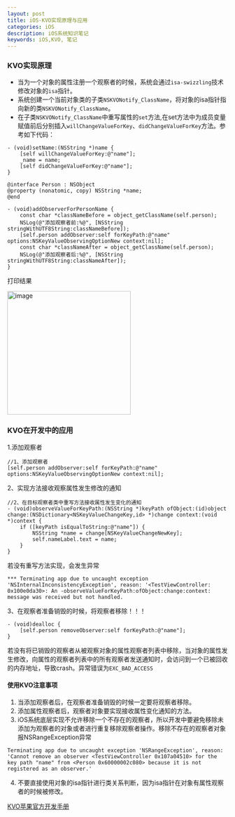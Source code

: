```yaml
---
layout: post
title: iOS-KVO实现原理与应用
categories: iOS
description: iOS系统知识笔记
keywords: iOS,KVO, 笔记
---
```


### KVO实现原理
* 当为一个对象的属性注册一个观察者的时候，系统会通过`isa-swizzling`技术修改对象的`isa`指针。
* 系统创建一个当前对象类的子类`NSKVONotify_ClassName`，将对象的isa指针指向新的类`NSKVONotify_ClassName`。
* 在子类`NSKVONotify_ClassName`中重写属性的`set`方法,在set方法中为成员变量赋值前后分别插入`willChangeValueForKey`、`didChangeValueForKey`方法。参考如下代码：
```
- (void)setName:(NSString *)name {
    [self willChangeValueForKey:@"name"];
    _name = name;
    [self didChangeValueForKey:@"name"];
}
```

```
@interface Person : NSObject
@property (nonatomic, copy) NSString *name;
@end
```

```
- (void)addObserverForPersonName {
    const char *classNameBefore = object_getClassName(self.person);
    NSLog(@"添加观察者前:%@", [NSString stringWithUTF8String:classNameBefore]);
    [self.person addObserver:self forKeyPath:@"name" options:NSKeyValueObservingOptionNew context:nil];
    const char *classNameAfter = object_getClassName(self.person);
    NSLog(@"添加观察者后:%@", [NSString stringWithUTF8String:classNameAfter]);
}

```
打印结果

<img width="282" alt="image" src="https://github.com/RunzhuZhao/RunzhuZhao.github.io/assets/70840468/d37c338c-d3de-4f0e-bff1-3bf76c2b59d0">


### KVO在开发中的应用

1.添加观察者
```
//1、添加观察者
[self.person addObserver:self forKeyPath:@"name" options:NSKeyValueObservingOptionNew context:nil];
```
2、实现方法接收观察属性发生修改的通知
```
//2、在目标观察者类中重写方法接收属性发生变化的通知
- (void)observeValueForKeyPath:(NSString *)keyPath ofObject:(id)object change:(NSDictionary<NSKeyValueChangeKey,id> *)change context:(void *)context {
    if ([keyPath isEqualToString:@"name"]) {
        NSString *name = change[NSKeyValueChangeNewKey];
        self.nameLabel.text = name;
    }
}
```
若没有重写方法实现，会发生异常
```
*** Terminating app due to uncaught exception 'NSInternalInconsistencyException', reason: '<TestViewController: 0x100e0da30>: An -observeValueForKeyPath:ofObject:change:context: message was received but not handled.
```
3、在观察者准备销毁的时候，将观察者移除！！！
```
- (void)dealloc {
    [self.person removeObserver:self forKeyPath:@"name"];
}
```
若没有将已销毁的观察者从被观察对象的属性观察者列表中移除，当对象的属性发生修改，向属性的观察者列表中的所有观察者发送通知时，会访问到一个已被回收的内存地址，导致crash。异常错误为`EXC_BAD_ACCESS`

#### 使用KVO注意事项
1. 当添加观察者后，在观察者准备销毁的时候一定要将观察者移除。
2. 添加属性观察者后，观察者对象要实现接收属性变化通知的方法。
3. iOS系统底层实现不允许移除一个不存在的观察者，所以开发中要避免移除未添加为观察者的对象或者进行重复移除观察者操作。移除不存在的观察者对象报NSRangeException异常
```
Terminating app due to uncaught exception 'NSRangeException', reason: 'Cannot remove an observer <TestViewController 0x107a04510> for the key path "name" from <Person 0x60000002c080> because it is not registered as an observer.'
```  
4. 不要直接使用对象的isa指针进行类关系判断，因为isa指针在对象有属性观察者的时候被修改。

[KVO苹果官方开发手册](https://developer.apple.com/library/archive/documentation/Cocoa/Conceptual/KeyValueObserving/KeyValueObserving.html?language=objc#//apple_ref/doc/uid/10000177i)   
